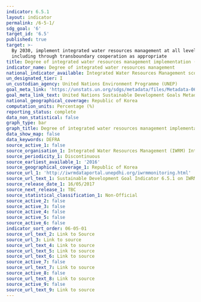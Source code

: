 ```yaml
---
indicator: 6.5.1
layout: indicator
permalink: /6-5-1/
sdg_goal: '6'
target_id: '6.5'
published: true
target: >-
  By 2030, implement integrated water resources management at all levels,
  including through transboundary cooperation as appropriate
title: Degree of integrated water resources management implementation (0-100)
indicator_name: Degree of integrated water resources management
national_indicator_available: Integrated Water Resources Management score (0 to 100)
un_designated_tier: I
un_custodian_agency: United Nations Environment Programme (UNEP)
goal_meta_link: 'https://unstats.un.org/sdgs/metadata/files/Metadata-06-05-01.pdf'
goal_meta_link_text: United Nations Sustainable Development Goals Metadata (PDF 410 KB)
national_geographical_coverage: Republic of Korea
computation_units: Percentage (%)
reporting_status: complete
data_non_statistical: false
graph_type: bar
graph_title: Degree of integrated water resources management implementation
data_show_map: false
data_keywords: DEFRA
source_active_1: false
source_organisation_1: Integrated Water Resources Management (IWRM) International
source_periodicity_1: Discontinuous
source_earliest_available_1: '2016'
source_geographical_coverage_1: Republic of Korea
source_url_1: 'http://iwrmdataportal.unepdhi.org/iwrmmonitoring.html'
source_url_text_1: Sustainable Development Goal Indicator 6.5.1 on IWRM
source_release_date_1: 16/05/2017
source_next_release_1: TBC
source_statistical_classification_1: Non-Official
source_active_2: false
source_active_3: false
source_active_4: false
source_active_5: false
source_active_6: false
indicator_sort_order: 06-05-01
source_url_text_2: Link to Source
source_url_3: Link to source
source_url_text_4: Link to source
source_url_text_5: Link to source
source_url_text_6: Link to source
source_active_7: false
source_url_text_7: Link to source
source_active_8: false
source_url_text_8: Link to source
source_active_9: false
source_url_text_9: Link to source
---
```

